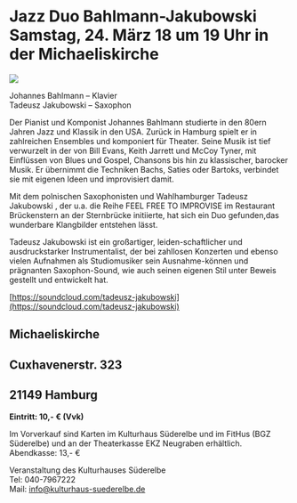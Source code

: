 ﻿# Jazz Duo Bahlmann-Jakubowski Samstag, 24. März 18 um 19 Uhr in der Michaeliskirche

![](/img/Jakubowski-Bahlmann.jpg)

Johannes Bahlmann – Klavier  
Tadeusz Jakubowski – Saxophon
   
Der Pianist und Komponist Johannes Bahlmann studierte in den 80ern Jahren Jazz und Klassik 
in den USA. Zurück in Hamburg spielt er in zahlreichen Ensembles und komponiert für Theater.
Seine Musik ist tief verwurzelt in der von Bill Evans, Keith Jarrett und McCoy Tyner, mit 
Einflüssen von Blues und Gospel, Chansons bis hin zu klassischer, barocker Musik. Er übernimmt 
die Techniken Bachs, Saties oder Bartoks, verbindet sie mit eigenen Ideen und improvisiert damit. 

Mit dem polnischen Saxophonisten und Wahlhamburger Tadeusz Jakubowski , der u.a. die Reihe 
FEEL FREE TO IMPROVISE im Restaurant Brückenstern an der Sternbrücke initiierte, hat sich ein 
Duo gefunden,das wunderbare Klangbilder entstehen lässt.

Tadeusz Jakubowski ist ein großartiger, leiden-schaftlicher und ausdruckstarker Instrumentalist, 
der bei zahllosen Konzerten und ebenso vielen Aufnahmen als Studiomusiker sein Ausnahme-können 
und prägnanten Saxophon-Sound, wie auch seinen eigenen Stil unter Beweis gestellt und entwickelt hat.

[https://soundcloud.com/tadeusz-jakubowski](https://soundcloud.com/tadeusz-jakubowski)

## Michaeliskirche  
## Cuxhavenerstr. 323
## 21149 Hamburg 

**Eintritt: 10,- € (Vvk)**

Im Vorverkauf  sind Karten im Kulturhaus Süderelbe und im
FitHus (BGZ Süderelbe) und an der Theaterkasse EKZ Neugraben erhältlich.
Abendkasse: 13,- €  

Veranstaltung des Kulturhauses Süderelbe  
Tel: 040-7967222  
Mail: info@kulturhaus-suederelbe.de 

